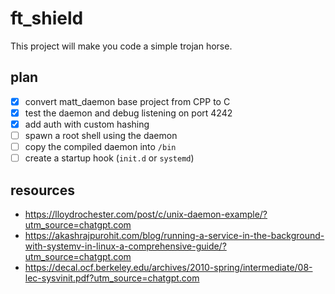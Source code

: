 # ft_shield
This project will make you code a simple trojan horse.

## plan
- [x] convert matt_daemon base project from CPP to C
- [x] test the daemon and debug listening on port 4242
- [x] add auth with custom hashing
- [ ] spawn a root shell using the daemon
- [ ] copy the compiled daemon into `/bin`
- [ ] create a startup hook (`init.d` or `systemd`)

## resources
- https://lloydrochester.com/post/c/unix-daemon-example/?utm_source=chatgpt.com
- https://akashrajpurohit.com/blog/running-a-service-in-the-background-with-systemv-in-linux-a-comprehensive-guide/?utm_source=chatgpt.com
- https://decal.ocf.berkeley.edu/archives/2010-spring/intermediate/08-lec-sysvinit.pdf?utm_source=chatgpt.com
